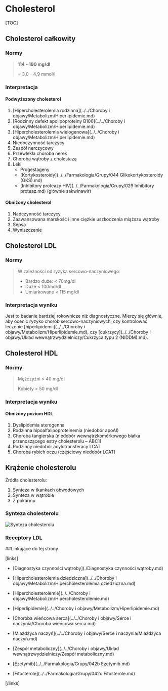 # Cholesterol

[TOC]



## Cholesterol całkowity

### Normy

>  **114 - 190 mg/dl**
>
>  = 3,0 - 4,9 mmol/l



### Interpretacja

#### Podwyższony cholesterol

1. [Hipercholesterolemia rodzinna](../../Choroby i objawy/Metabolizm/Hiperlipidemie.md)
2. [Rodzinny defekt apolipoproteiny B100](../../Choroby i objawy/Metabolizm/Hiperlipidemie.md)
3. [Hipercholesterolemia wielogenowa](../../Choroby i objawy/Metabolizm/Hiperlipidemie.md)
4. Niedoczynność tarczycy
5. Zespół nerczycowy
6. Przewlekła choroba nerek
7. Choroba wątroby z cholestazą
8. Leki
   - Progestageny
   - [Kortykosteroidy](../../Farmakologia/Grupy/044 Glikokortykosteroidy (GKS).md)
   - [Inhibitory proteazy HIV](../../Farmakologia/Grupy/029 Inhibitory proteaz.md) (głównie sakwinawir)




#### Obniżony cholesterol

1. Nadczynność tarczycy
2. Zaawansowana marskość i inne ciężkie uszkodzenia miąższu wątroby
3. Sepsa
4. Wyniszczenie




## Cholesterol LDL

### Normy

> W zależności od ryzyka sercowo-naczyniowego:
>
> - Bardzo duże: < 70mg/dl
> - Duże < 100md/dl
> - Umiarkowane < 115 mg/dl



### Interpretacja wyniku

Jest to badanie bardziej rokownicze niż diagnostyczne. Mierzy się głównie, aby ocenić ryzyko chorób sercowo-naczyniowych, czy kontrolować leczenie [hiperlipidemii](../../Choroby i objawy/Metabolizm/Hiperlipidemie.md), czy [cukrzycy](../../Choroby i objawy/Układ wewnątrzwydzielniczy/Cukrzyca typu 2 (NIDDM).md). 



## Cholesterol HDL

### Normy

> Mężczyźni > 40 mg/dl
>
> Kobiety > 50 mg/dl



### Interpretacja wyniku

#### Obniżony poziom HDL

1. Dyslipidemia aterogenna
2. Rodzinna hipoalfalipoproteinemia (niedobór apoAI)
3. Choroba tangierska (niedobór wewnątrzkomórkowego białka przenoszącego estry cholesterolu – ABC1)
4. Rodzinny niedobór acylotransferacy LCAT
5. Choroba rybich oczu (częściowy niedobór LCAT)






## Krążenie cholesterolu

Źródła cholesterolu:

1. Synteza w tkankach obwodowych
2. Synteza w wątrobie
3. Z pokarmu




### Synteza cholesterolu

![Synteza cholesterolu](img/synteza-cholesterolu.png)



### Receptory LDL







##Linkujące do tej strony

[links]

- [Diagnostyka czynności wątroby](./Diagnostyka czynności wątroby.md)

- [Hipercholesterolemia dziedziczna](../../Choroby i objawy/Metabolizm/Hipercholesterolemia dziedziczna.md)

- [Hipercholesterolemie](../../Choroby i objawy/Metabolizm/Hipercholesterolemie.md)

- [Hiperlipidemie](../../Choroby i objawy/Metabolizm/Hiperlipidemie.md)

- [Choroba wieńcowa serca](../../Choroby i objawy/Serce i naczynia/Choroba wieńcowa serca.md)

- [Miażdżyca naczyń](../../Choroby i objawy/Serce i naczynia/Miażdżyca naczyń.md)

- [Zespół metaboliczny](../../Choroby i objawy/Układ wewnątrzwydzielniczy/Zespół metaboliczny.md)

- [Ezetymib](../../Farmakologia/Grupy/042b Ezetymib.md)

- [Fitosterole](../../Farmakologia/Grupy/042c Fitosterole.md)


[/links]











